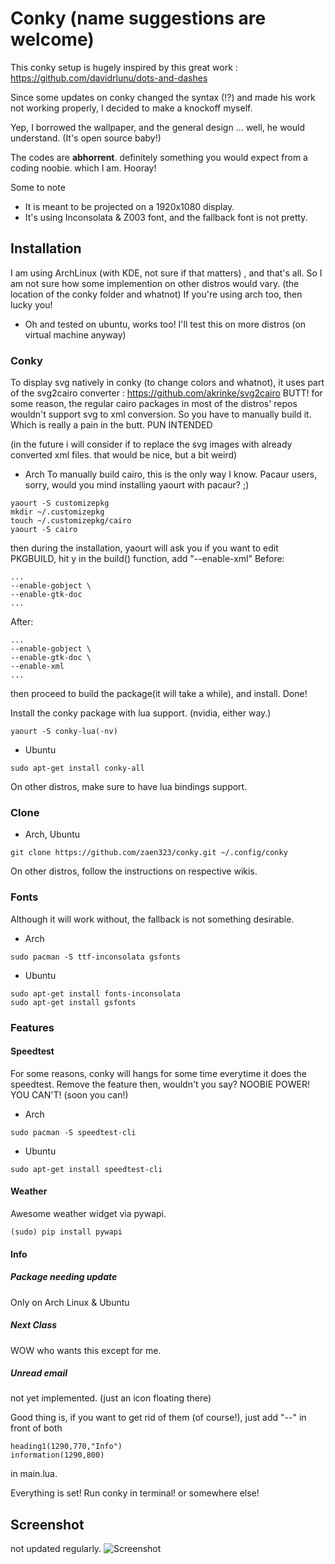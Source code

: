 # Conky (name suggestions are welcome)
This conky setup is hugely inspired by this great work : https://github.com/davidrlunu/dots-and-dashes

Since some updates on conky changed the syntax (!?) and made his work not working properly, I decided to make a knockoff myself.

Yep, I borrowed the wallpaper, and the general design ... well, he would understand. (It's open source baby!)

The codes are **abhorrent**. definitely something you would expect from a coding noobie. which I am. Hooray!

Some to note
* It is meant to be projected on a 1920x1080 display.
* It's using Inconsolata & Z003 font, and the fallback font is not pretty.

## Installation
I am using ArchLinux (with KDE, not sure if that matters) , and that's all. So I am not sure how some implemention on other distros would vary. (the location of the conky folder and whatnot)
If you're using arch too, then lucky you!
* Oh and tested on ubuntu, works too! I'll test this on more distros (on virtual machine anyway)
### Conky
To display svg natively in conky (to change colors and whatnot), it uses part of the svg2cairo converter : https://github.com/akrinke/svg2cairo
BUTT! for some reason, the regular cairo packages in most of the distros' repos wouldn't support svg to xml conversion. So you have to manually build it.
Which is really a pain in the butt. PUN INTENDED

(in the future i will consider if to replace the svg images with already converted xml files. that would be nice, but a bit weird)

* Arch
To manually build cairo, this is the only way I know. Pacaur users, sorry, would you mind installing yaourt with pacaur? ;)
```
yaourt -S customizepkg
mkdir ~/.customizepkg
touch ~/.customizepkg/cairo
yaourt -S cairo
```
then during the installation, yaourt will ask you if you want to edit PKGBUILD, hit y
in the build() function, add "--enable-xml"
Before:
```
...
--enable-gobject \
--enable-gtk-doc
...
```
After:
```
...
--enable-gobject \
--enable-gtk-doc \
--enable-xml
...
```
then proceed to build the package(it will take a while), and install. Done!

Install the conky package with lua support. (nvidia, either way.)
```
yaourt -S conky-lua(-nv)
```
* Ubuntu
```
sudo apt-get install conky-all
```
On other distros, make sure to have lua bindings support.
### Clone
* Arch, Ubuntu
```
git clone https://github.com/zaen323/conky.git ~/.config/conky
```
On other distros, follow the instructions on respective wikis.
### Fonts
Although it will work without, the fallback is not something desirable.
* Arch
```
sudo pacman -S ttf-inconsolata gsfonts
```
* Ubuntu
```
sudo apt-get install fonts-inconsolata
sudo apt-get install gsfonts
```
### Features
#### Speedtest
For some reasons, conky will hangs for some time everytime it does the speedtest.
Remove the feature then, wouldn't you say? NOOBIE POWER! YOU CAN'T! (soon you can!)
* Arch
```
sudo pacman -S speedtest-cli
```
* Ubuntu
```
sudo apt-get install speedtest-cli
```
#### Weather
Awesome weather widget via pywapi.
```
(sudo) pip install pywapi
```

#### Info
##### Package needing update
Only on Arch Linux & Ubuntu
##### Next Class
WOW who wants this except for me.
##### Unread email
not yet implemented. (just an icon floating there)

Good thing is, if you want to get rid of them (of course!), just add "--" in front of both
```
heading1(1290,770,"Info")
information(1290,800)
```
in main.lua.

Everything is set! Run conky in terminal! or somewhere else!


## Screenshot
not updated regularly.
![Screenshot](https://raw.githubusercontent.com/zaen323/conky/master/Screenshot.png)
